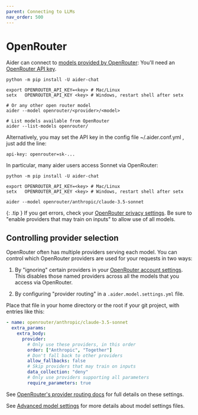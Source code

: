 ```yaml
---
parent: Connecting to LLMs
nav_order: 500
---
```


# OpenRouter

Aider can connect to [models provided by OpenRouter](https://openrouter.ai/models?o=top-weekly):
You'll need an [OpenRouter API key](https://openrouter.ai/keys).

```
python -m pip install -U aider-chat

export OPENROUTER_API_KEY=<key> # Mac/Linux
setx   OPENROUTER_API_KEY <key> # Windows, restart shell after setx

# Or any other open router model
aider --model openrouter/<provider>/<model>

# List models available from OpenRouter
aider --list-models openrouter/
```

Alternatively, you may set the API key in the config file ~/.aider.conf.yml , just add the line:

```
api-key: openrouter=sk-...
```


In particular, many aider users access Sonnet via OpenRouter:

```
python -m pip install -U aider-chat

export OPENROUTER_API_KEY=<key> # Mac/Linux
setx   OPENROUTER_API_KEY <key> # Windows, restart shell after setx

aider --model openrouter/anthropic/claude-3.5-sonnet
```


{: .tip }
If you get errors, check your
[OpenRouter privacy settings](https://openrouter.ai/settings/privacy).
Be sure to "enable providers that may train on inputs"
to allow use of all models.

## Controlling provider selection

OpenRouter often has multiple providers serving each model.
You can control which OpenRouter providers are used for your requests in two ways:

1. By "ignoring" certain providers in your 
[OpenRouter account settings](https://openrouter.ai/settings/preferences).
This disables those named providers across all the models that you access via OpenRouter.

2. By configuring "provider routing" in a `.aider.model.settings.yml` file.

Place that file in your home directory or the root if your git project, with
entries like this:

```yaml
- name: openrouter/anthropic/claude-3.5-sonnet
  extra_params:
    extra_body:
      provider:
        # Only use these providers, in this order
        order: ["Anthropic", "Together"]
        # Don't fall back to other providers
        allow_fallbacks: false
        # Skip providers that may train on inputs
        data_collection: "deny"
        # Only use providers supporting all parameters
        require_parameters: true
```

See [OpenRouter's provider routing docs](https://openrouter.ai/docs/provider-routing) for full details on these settings.

See [Advanced model settings](https://aider.chat/docs/config/adv-model-settings.html#model-settings)
for more details about model settings files. 




